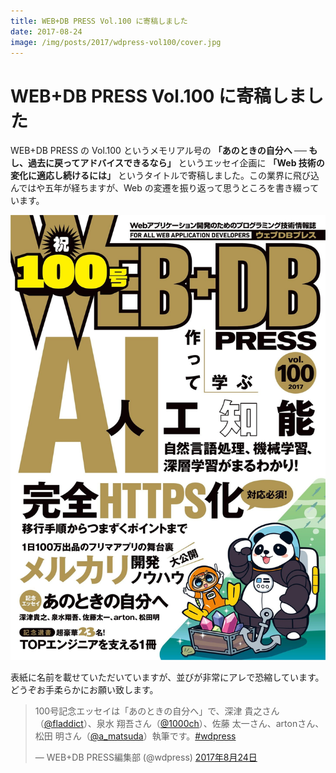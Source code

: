 ```yaml
---
title: WEB+DB PRESS Vol.100 に寄稿しました
date: 2017-08-24
image: /img/posts/2017/wdpress-vol100/cover.jpg
---
```


# WEB+DB PRESS Vol.100 に寄稿しました

WEB+DB PRESS の Vol.100 というメモリアル号の **「あのときの自分へ ── もし、過去に戻ってアドバイスできるなら」** というエッセイ企画に **「Web 技術の変化に適応し続けるには」** というタイトルで寄稿しました。この業界に飛び込んではや五年が経ちますが、Web の変遷を振り返って思うところを書き綴っています。

![WEB+DB PRESS 100号の表紙](/img/posts/2017/wdpress-vol100/cover.jpg)

表紙に名前を載せていただいていますが、並びが非常にアレで恐縮しています。どうぞお手柔らかにお願い致します。

<blockquote class="twitter-tweet" data-lang="ja"><p lang="ja" dir="ltr">100号記念エッセイは「あのときの自分へ」で、深津 貴之さん（<a href="https://twitter.com/fladdict">@fladdict</a>）、泉水 翔吾さん（<a href="https://twitter.com/1000ch">@1000ch</a>）、佐藤 太一さん、artonさん、松田 明さん（<a href="https://twitter.com/a_matsuda">@a_matsuda</a>）執筆です。<a href="https://twitter.com/hashtag/wdpress?src=hash">#wdpress</a></p>&mdash; WEB+DB PRESS編集部 (@wdpress) <a href="https://twitter.com/wdpress/status/900639275540070400">2017年8月24日</a></blockquote>

<affiliate-link
  src="https://images-na.ssl-images-amazon.com/images/I/61EEU3dmOUL._SX352_BO1,204,203,200_.jpg"
  href="https://www.amazon.co.jp/dp/4774191299/"
  tag="1000ch-22"
  title="WEB+DB PRESS Vol.100">
</affiliate-link>
